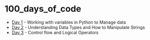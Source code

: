# 100_days_of_code

- [Day 1](https://github.com/pjdesigns/100_days_of_code/tree/main/Day01) - Working with variables in Python to Manage data
- [Day 2](https://github.com/pjdesigns/100_days_of_code/tree/main/Day02) - Understanding Data Types and How to Manipulate Strings
- [Day 3](https://github.com/pjdesigns/100_days_of_code/tree/main/Day03) - Control flow and Logical Operators
